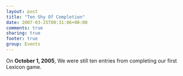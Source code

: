 ```yaml
---
layout: post
title: "Ten Shy Of Completion"
date: 2007-03-25T00:31:06+00:00
comments: true
sharing: true
footer: true
group: Events
---
```


<a name='teaser'></a>
On **October 1, 2005**, We were still ten entries from completing our first Lexicon game.
<a name='body'></a>
